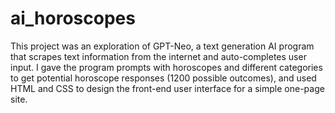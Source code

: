 # ai_horoscopes
This project was an exploration of GPT-Neo, a text generation AI program that scrapes text information from the internet and auto-completes user input.
I gave the program prompts with horoscopes and different categories to get potential horoscope responses (1200 possible outcomes), and used HTML and CSS to design the front-end user interface for a simple one-page site.


